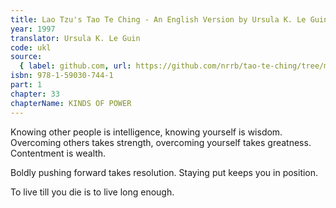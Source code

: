 ```yaml
---
title: Lao Tzu's Tao Te Ching - An English Version by Ursula K. Le Guin
year: 1997
translator: Ursula K. Le Guin
code: ukl
source:
  { label: github.com, url: https://github.com/nrrb/tao-te-ching/tree/master }
isbn: 978-1-59030-744-1
part: 1
chapter: 33
chapterName: KINDS OF POWER
---
```

Knowing other people is intelligence,
knowing yourself is wisdom.
Overcoming others takes strength,
overcoming yourself takes greatness.
Contentment is wealth.

Boldly pushing forward takes resolution.
Staying put keeps you in position.

To live till you die
is to live long enough.